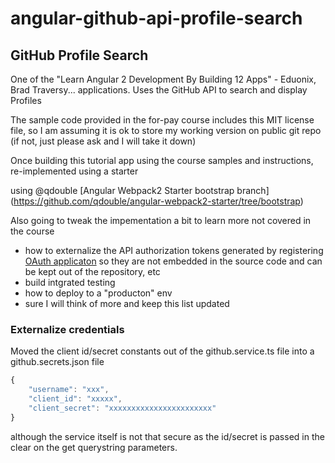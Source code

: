 # angular-github-api-profile-search
## GitHub Profile Search

One of the "Learn Angular 2 Development By Building 12 Apps" - Eduonix, Brad Traversy... applications.  Uses the GitHub API to search and display Profiles

The sample code provided in the for-pay course includes this MIT license file, so I am assuming it is ok to store my working version on public git repo (if not, just please ask and I will take it down)

Once building this tutorial app using the course samples and instructions, re-implemented using a starter

using @qdouble [Angular Webpack2 Starter bootstrap branch] (https://github.com/qdouble/angular-webpack2-starter/tree/bootstrap)

Also going to tweak the impementation a bit to learn more not covered in the course

* how to externalize the API authorization tokens generated by registering [OAuth applicaton](https://github.com/settings/applications/532505) so they are not embedded in the source code and can be kept out of the repository, etc
* build intgrated testing
* how to deploy to a "producton" env
* sure I will think of more and keep this list updated

### Externalize credentials

Moved the client id/secret constants out of the github.service.ts file into a github.secrets.json file 

```typescript
{
    "username": "xxx",
    "client_id": "xxxxx",
    "client_secret": "xxxxxxxxxxxxxxxxxxxxxxx"
}
```

although the service itself is not that secure as the id/secret is passed in the clear on the get querystring parameters.